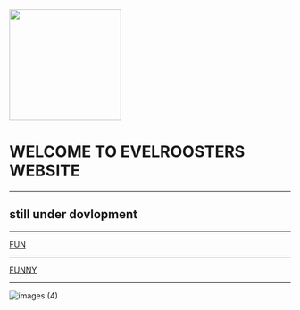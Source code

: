 <img src=(https://github.com/user-attachments/assets/534189e6-7185-4cfd-bf1c-0ca5bf56b5c7) height="200">
<html lang="en">

<html>

<head>
	<title> <p> THIS IS Evilroosters websiteッ </p></title>
</head>
<body> 
<h1>WELCOME TO EVELROOSTERS WEBSITE </h1>
<hr/>
<h2>still under dovlopment</h2>
<hr>

<a href="https://www.youtube.com/watch?v=sYmOR_yTPv4">FUN</a>
  <hr>
<a href="https://www.youtube.com/watch?v=uKYV2qjYIS0&t=1s">FUNNY</a>
  <hr> 
<a href="https://coolsymbol.com/"></a>
<html lang="en">


![images (4)](https://github.com/user-attachments/assets/54ca3c0d-9869-4187-9415-19b50eb2f91f)


</body>

<html>

<head>
